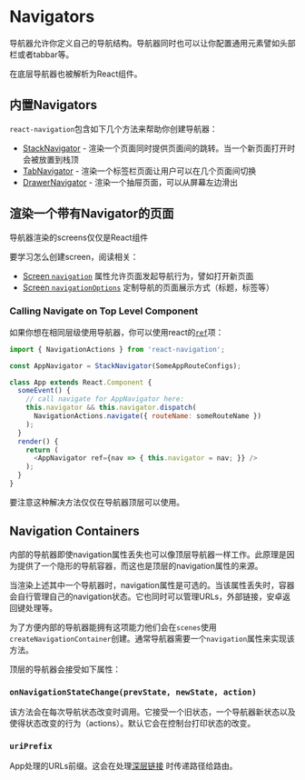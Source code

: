 # Navigators

导航器允许你定义自己的导航结构。导航器同时也可以让你配置通用元素譬如头部栏或者tabbar等。

在底层导航器也被解析为React组件。

## 内置Navigators

`react-navigation`包含如下几个方法来帮助你创建导航器：

- [StackNavigator](/docs/navigators/stack) - 渲染一个页面同时提供页面间的跳转。当一个新页面打开时会被放置到栈顶
- [TabNavigator](/docs/navigators/tab) - 渲染一个标签栏页面让用户可以在几个页面间切换
- [DrawerNavigator](/docs/navigators/drawer) - 渲染一个抽屉页面，可以从屏幕左边滑出

## 渲染一个带有Navigator的页面

导航器渲染的screens仅仅是React组件

要学习怎么创建screen，阅读相关：
- [Screen `navigation`](/docs/navigators/navigation-prop) 属性允许页面发起导航行为，譬如打开新页面
- [Screen `navigationOptions`](/docs/navigators/navigation-options) 定制导航的页面展示方式（标题，标签等）

### Calling Navigate on Top Level Component

如果你想在相同层级使用导航器，你可以使用react的[`ref`](https://facebook.github.io/react/docs/refs-and-the-dom.html#the-ref-callback-attribute)项：

```js
import { NavigationActions } from 'react-navigation';

const AppNavigator = StackNavigator(SomeAppRouteConfigs);

class App extends React.Component {
  someEvent() {
    // call navigate for AppNavigator here:
    this.navigator && this.navigator.dispatch(
      NavigationActions.navigate({ routeName: someRouteName })
    );
  }
  render() {
    return (
      <AppNavigator ref={nav => { this.navigator = nav; }} />
    );
  }
}
```
要注意这种解决方法仅仅在导航器顶层可以使用。

## Navigation Containers

内部的导航器即使navigation属性丢失也可以像顶层导航器一样工作。此原理是因为提供了一个隐形的导航容器，而这也是顶层的navigation属性的来源。

当渲染上述其中一个导航器时，navigation属性是可选的。当该属性丢失时，容器会自行管理自己的navigation状态。它也同时可以管理URLs，外部链接，安卓返回键处理等。

为了方便内部的导航器能拥有这项能力他们会在`scenes`使用`createNavigationContainer`创建。通常导航器需要一个`navigation`属性来实现该方法。

顶层的导航器会接受如下属性：

### `onNavigationStateChange(prevState, newState, action)`

该方法会在每次导航状态改变时调用。它接受一个旧状态，一个导航器新状态以及使得状态改变的行为（actions）。默认它会在控制台打印状态的改变。

### `uriPrefix`

App处理的URLs前缀。这会在处理[深层链接](/docs/guides/linking) 时传递路径给路由。
